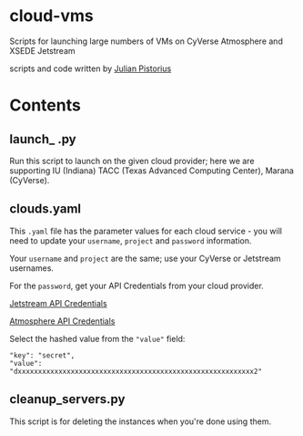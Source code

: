 # cloud-vms

Scripts for launching large numbers of VMs on CyVerse Atmosphere and XSEDE Jetstream

scripts and code written by [Julian Pistorius](https://github.com/julianpistorius)

# Contents

## launch_ .py

Run this script to launch on the given cloud provider; here we are supporting IU (Indiana) TACC (Texas Advanced Computing Center), Marana (CyVerse).
  
## clouds.yaml

This `.yaml` file has the parameter values for each cloud service - you will need to update your `username`, `project` and `password` information.

Your `username` and `project` are the same; use your CyVerse or Jetstream usernames.

For the `password`, get your API Credentials from your cloud provider.

[Jetstream API Credentials](https://use.jetstream-cloud.org/api/credentials)

[Atmosphere API Credentials](https://atmo.cyverse.org/api/credentials) 

Select the hashed value from the `"value"` field:

```
"key": "secret",
"value": "dxxxxxxxxxxxxxxxxxxxxxxxxxxxxxxxxxxxxxxxxxxxxxxxxxxxxxxxxxx2"
 ```
 
## cleanup_servers.py

This script is for deleting the instances when you're done using them.
